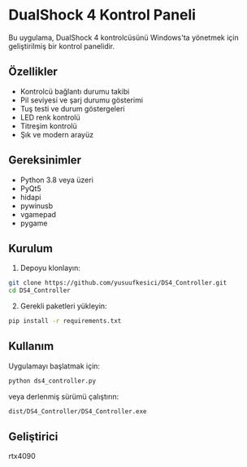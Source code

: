 # DualShock 4 Kontrol Paneli

Bu uygulama, DualShock 4 kontrolcüsünü Windows'ta yönetmek için geliştirilmiş bir kontrol panelidir.

## Özellikler

- Kontrolcü bağlantı durumu takibi
- Pil seviyesi ve şarj durumu gösterimi
- Tuş testi ve durum göstergeleri
- LED renk kontrolü
- Titreşim kontrolü
- Şık ve modern arayüz

## Gereksinimler

- Python 3.8 veya üzeri
- PyQt5
- hidapi
- pywinusb
- vgamepad
- pygame

## Kurulum

1. Depoyu klonlayın:
```bash
git clone https://github.com/yusuufkesici/DS4_Controller.git
cd DS4_Controller
```

2. Gerekli paketleri yükleyin:
```bash
pip install -r requirements.txt
```

## Kullanım

Uygulamayı başlatmak için:
```bash
python ds4_controller.py
```

veya derlenmiş sürümü çalıştırın:
```bash
dist/DS4_Controller/DS4_Controller.exe
```

## Geliştirici

rtx4090 
